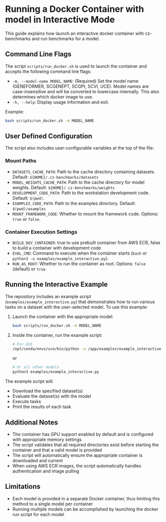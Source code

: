 # Running a Docker Container with model in Interactive Mode

This guide explains how launch an interactive docker container with cz-benchmarks and run benchmarks for a model.

## Command Line Flags

The script `scripts/run_docker.sh` is used to launch the container and accepts the following command line flags:

- `-m, --model-name MODEL_NAME`: (Required) Set the model name (GENEFORMER, SCGENEPT, SCGPt, SCVI, UCE). Model names are case-insensitive and will be converted to lowercase internally. This also determines which docker image to use.
- `-h, --help`: Display usage information and exit.

Example:
```bash
bash scripts/run_docker.sh -m MODEL_NAME
```

## User Defined Configuration

The script also includes user-configurable variables at the top of the file:

### Mount Paths
- `DATASETS_CACHE_PATH`: Path to the cache directory containing datasets. Default: `${HOME}/.cz-benchmarks/datasets`
- `MODEL_WEIGHTS_CACHE_PATH`: Path to the cache directory for model weights. Default: `${HOME}/.cz-benchmarks/weights`
- `DEVELOPMENT_CODE_PATH`: Path to the workstation development code. Default: `$(pwd)`. 
- `EXAMPLES_CODE_PATH`: Path to the examples directory. Default: `$(pwd)/examples`
- `MOUNT_FRAMEWORK_CODE`: Whether to mount the framework code. Options: `true` or `false`.

### Container Execution Settings
- `BUILD_DEV_CONTAINER`: true to use prebuilt container from AWS ECR, false to build a container with development code
- `EVAL_CMD`: Command to execute when the container starts (`bash` or `python3 -u examples/example_interactive.py`). 
- `RUN_AS_ROOT`: Whether to run the container as root. Options: `false` (default) or `true`

## Running the Interactive Example

The repository includes an example script (`examples/example_interactive.py`) that demonstrates how to run various tasks on a dataset with the user-selected model. To use this example:

1. Launch the container with the appropriate model:
   ```bash
   bash scripts/run_docker.sh -m MODEL_NAME
   ```

2. Inside the container, run the example script:
   ```bash
   # For UCE
   /opt/conda/envs/uce/bin/python -u /app/examples/example_interactive.py
   ```

   or

   ```bash
   # Or all other models
   python3 examples/example_interactive.py
   ```

The example script will:

- Download the specified dataset(s)
- Evaluate the dataset(s) with the model
- Execute tasks
- Print the results of each task

## Additional Notes

- The container has GPU support enabled by default and is configured with appropriate memory settings
- The script validates that all required directories exist before starting the container and that a valid model is provided
- The script will automatically ensure the appropriate container is downloaded and current
- When using AWS ECR images, the script automatically handles authentication and image pulling

## Limitations

- Each model is provided in a separate Docker container, thus limiting this method to a single model per container
- Running multiple models can be accomplished by launching the docker run script for each model